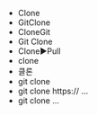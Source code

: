 - Clone
- GitClone
- CloneGit
- Git Clone
- Clone▶️Pull
- clone
- 클론
- git clone
- git clone https:// ...
- git clone ...